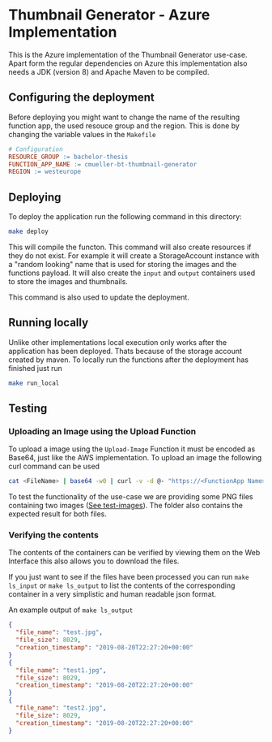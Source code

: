 # Thumbnail Generator - Azure Implementation

This is the Azure implementation of the Thumbnail Generator use-case. Apart form the regular dependencies on Azure this implementation also needs a JDK (version 8) and Apache Maven to be compiled.

## Configuring the deployment

Before deploying you might want to change the name of the resulting function app, the used resouce group and the region. This is done by changing the variable values in the `Makefile`

```Makefile
# Configuration
RESOURCE_GROUP := bachelor-thesis
FUNCTION_APP_NAME := cmueller-bt-thumbnail-generator
REGION := westeurope
```

## Deploying

To deploy the application run the following command in this directory:

```bash
make deploy
```

This will compile the functon. This command will also create resources if they do not exist. For example it will create a StorageAccount instance with a "random looking" name that is used for storing the images and the functions payload. It will also create the `input` and `output` containers used to store the images and thumbnails.

This command is also used to update the deployment.

## Running locally

Unlike other implementations local execution only works after the application has been deployed. Thats because of the storage account created by maven. To locally run the functions after the deployment has finished just run

```bash
make run_local
```

## Testing

### Uploading an Image using the Upload Function

To upload a image using the `Upload-Image` Function it must be encoded as Base64, just like the AWS implementation. To upload an image the following curl command can be used

```bash
cat <FileName> | base64 -w0 | curl -v -d @- "https://<FunctionApp Name>.azurewebsites.net/api/Upload-Image?name=<FileNameInBlobStorage>"
```

To test the functionality of the use-case we are providing some PNG files containing two images ([See test-images](../test-images)). The folder also contains the expected result for both files.

### Verifying the contents

The contents of the containers can be verified by viewing them on the Web Interface this also allows you to download the files.

If you just want to see if the files have been processed you can run `make ls_input` or `make ls_output` to list the contents of the corresponding container in a very simplistic and human readable json format.

An example output of `make ls_output`

```json
{
  "file_name": "test.jpg",
  "file_size": 8029,
  "creation_timestamp": "2019-08-20T22:27:20+00:00"
}
{
  "file_name": "test1.jpg",
  "file_size": 8029,
  "creation_timestamp": "2019-08-20T22:27:20+00:00"
}
{
  "file_name": "test2.jpg",
  "file_size": 8029,
  "creation_timestamp": "2019-08-20T22:27:20+00:00"
}
```
